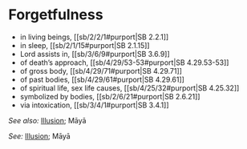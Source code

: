 # Forgetfulness

* in living beings, [[sb/2/2/1#purport|SB 2.2.1]]
* in sleep, [[sb/2/1/15#purport|SB 2.1.15]]
* Lord assists in, [[sb/3/6/9#purport|SB 3.6.9]]
* of death’s approach, [[sb/4/29/53-53#purport|SB 4.29.53-53]]
* of gross body, [[sb/4/29/71#purport|SB 4.29.71]]
* of past bodies, [[sb/4/29/61#purport|SB 4.29.61]]
* of spiritual life, sex life causes, [[sb/4/25/32#purport|SB 4.25.32]]
* symbolized by bodies, [[sb/2/6/21#purport|SB 2.6.21]]
* via intoxication, [[sb/3/4/1#purport|SB 3.4.1]]

*See also:* [Illusion](entries/illusion.md); Māyā

*See:* [Illusion](entries/illusion.md); Māyā
